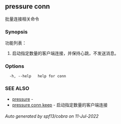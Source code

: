 ## pressure conn

批量连接相关命令

### Synopsis

功能列表：
1. 启动指定数量的客户端连接，并保持心跳，不发送消息。

### Options

```
  -h, --help   help for conn
```

### SEE ALSO

* [pressure](pressure.md)	 - 
* [pressure conn keep](pressure_conn_keep.md)	 - 启动指定数量的客户端连接

###### Auto generated by spf13/cobra on 11-Jul-2022
